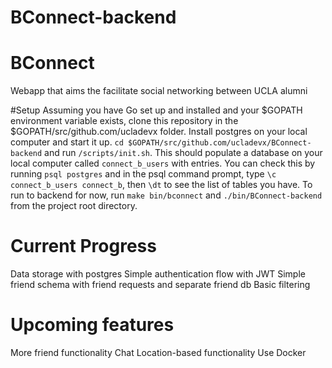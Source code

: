 # BConnect-backend

# BConnect
Webapp that aims the facilitate social networking between UCLA alumni

#Setup
Assuming you have Go set up and installed and your $GOPATH environment variable exists, clone this repository in the $GOPATH/src/github.com/ucladevx folder. Install postgres on your local computer and start it up. `cd $GOPATH/src/github.com/ucladevx/BConnect-backend` and  run `/scripts/init.sh`. This should populate a database on your local computer called `connect_b_users` with entries. You can check this by running `psql postgres` and in the psql command prompt, type `\c connect_b_users connect_b`, then `\dt` to see the list of tables you have. 
To run to backend for now, run `make bin/bconnect` and `./bin/BConnect-backend` from the project root directory.

# Current Progress
Data storage with postgres
Simple authentication flow with JWT
Simple friend schema with friend requests and separate friend db
Basic filtering

# Upcoming features
More friend functionality
Chat
Location-based functionality
Use Docker 
